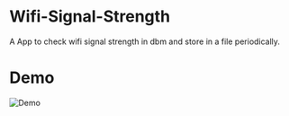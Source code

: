 # Wifi-Signal-Strength
A App to check wifi signal strength in dbm and store in a file periodically.

# Demo

![Demo](https://github.com/priyamshah112/Wifi-Signal-Strength/blob/master/demo.gif)
